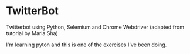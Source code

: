 # TwitterBot
Twitterbot using Python, Selemium and Chrome Webdriver (adapted from tutorial by Maria Sha)


I'm learning pyton and this is one of the exercises I've been doing.
